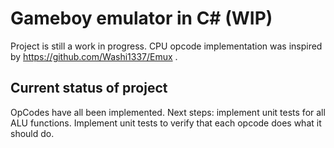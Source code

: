 # Gameboy emulator in C# (WIP)

Project is still a work in progress. CPU opcode implementation was inspired by https://github.com/Washi1337/Emux .

## Current status of project
OpCodes have all been implemented. Next steps: implement unit tests for all ALU functions. Implement unit tests to verify that each opcode does what it should do.